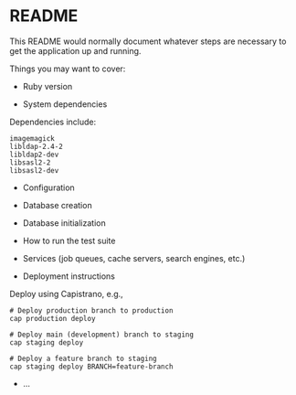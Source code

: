 # README

This README would normally document whatever steps are necessary to get the
application up and running.

Things you may want to cover:

* Ruby version

* System dependencies

Dependencies include:

```
imagemagick
libldap-2.4-2
libldap2-dev
libsasl2-2
libsasl2-dev
```

* Configuration

* Database creation

* Database initialization

* How to run the test suite

* Services (job queues, cache servers, search engines, etc.)

* Deployment instructions

Deploy using Capistrano, e.g.,
```
# Deploy production branch to production
cap production deploy

# Deploy main (development) branch to staging
cap staging deploy

# Deploy a feature branch to staging
cap staging deploy BRANCH=feature-branch
```

* ...
